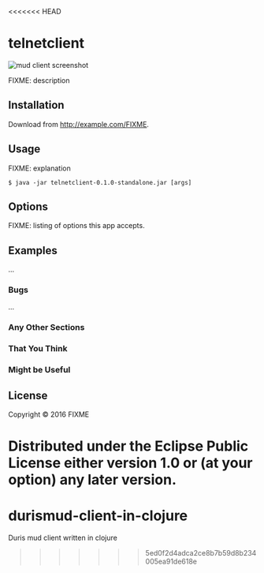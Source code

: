 <<<<<<< HEAD
# telnetclient

![mud client screenshot](https://lh4.googleusercontent.com/-ayIw0xKXZJ0/V6XqWZFyt2I/AAAAAAAANew/woxPJFsYCS8vP-szFe547aJ4BX-bjPqLACL0B/w986-h661-no/mud-client.PNG)

FIXME: description

## Installation

Download from http://example.com/FIXME.

## Usage

FIXME: explanation

    $ java -jar telnetclient-0.1.0-standalone.jar [args]

## Options

FIXME: listing of options this app accepts.

## Examples

...

### Bugs

...

### Any Other Sections
### That You Think
### Might be Useful

## License

Copyright © 2016 FIXME

Distributed under the Eclipse Public License either version 1.0 or (at
your option) any later version.
=======
# durismud-client-in-clojure
Duris mud client written in clojure
>>>>>>> 5ed0f2d4adca2ce8b7b59d8b234005ea91de618e
